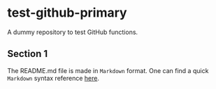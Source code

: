# test-github-primary
A dummy repository to test GitHub functions.

## Section 1
The README.md file is made in `Markdown` format. One can find a quick `Markdown` syntax reference [here](https://www.markdownguide.org/cheat-sheet/).  
